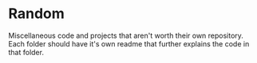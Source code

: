 # Random
Miscellaneous code and projects that aren't worth their own repository. Each folder should have it's own readme that further explains the code in that folder.
